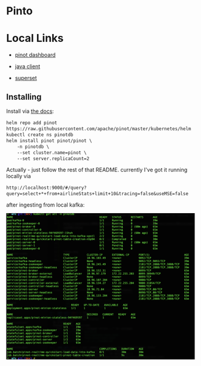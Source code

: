 # Pinto

# Local Links
 * [pinot dashboard](http://localhost:9000/#/query?query=select+*+from+airlineStats+limit+10&tracing=false&useMSE=false)

 * [java client](https://docs.pinot.apache.org/users/clients/java)
 * [superset](https://superset.apache.org/)

## Installing
Install via [the docs](https://docs.pinot.apache.org/basics/getting-started/kubernetes-quickstart):

```
helm repo add pinot https://raw.githubusercontent.com/apache/pinot/master/kubernetes/helm
kubectl create ns pinotdb
helm install pinot pinot/pinot \
    -n pinotdb \
    --set cluster.name=pinot \
    --set server.replicaCount=2
```

Actually - just follow the rest of that README. currently I've got it running locally via
```
http://localhost:9000/#/query?query=select+*+from+airlineStats+limit+10&tracing=false&useMSE=false
```

after ingesting from local kafka:


![kubectl get all -n pinotdb](./k8s-pinot.png)



